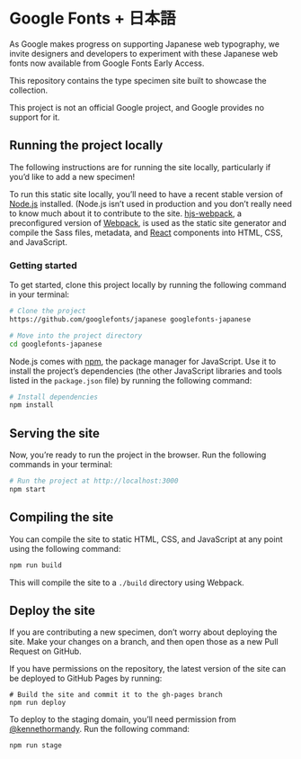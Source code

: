 # Google Fonts + 日本語

As Google makes progress on supporting Japanese web typography, we invite designers and developers to experiment with these Japanese web fonts now available from Google Fonts Early Access.

This repository contains the type specimen site built to showcase the collection.

This project is not an official Google project, and Google provides no support for it.

## Running the project locally

The following instructions are for running the site locally, particularly if you’d like to add a new specimen!

To run this static site locally, you’ll need to have a recent stable version of [Node.js](https://nodejs.org) installed. (Node.js isn’t used in production and you don’t really need to know much about it to contribute to the site. [hjs-webpack](https://github.com/HenrikJoreteg/hjs-webpack), a preconfigured version of [Webpack](https://github.com/webpack/webpack), is used as the static site generator and compile the Sass files, metadata, and [React](https://reactjs.org/) components into HTML, CSS, and JavaScript.

### Getting started

To get started, clone this project locally by running the following command in your terminal:

```sh
# Clone the project
https://github.com/googlefonts/japanese googlefonts-japanese

# Move into the project directory
cd googlefonts-japanese
```

Node.js comes with [npm](https://npmjs.org), the package manager for JavaScript. Use it to install the project’s dependencies (the other JavaScript libraries and tools listed in the `package.json` file) by running the following command:

```sh
# Install dependencies
npm install
```

## Serving the site

Now, you’re ready to run the project in the browser. Run the following commands in your terminal:

```sh
# Run the project at http://localhost:3000
npm start
```

## Compiling the site

You can compile the site to static HTML, CSS, and JavaScript at any point using the following command:

```sh
npm run build
```

This will compile the site to a `./build` directory using Webpack.

## Deploy the site

If you are contributing a new specimen, don’t worry about deploying the site. Make your changes on a branch, and then open those as a new Pull Request on GitHub.

If you have permissions on the repository, the latest version of the site can be deployed to GitHub Pages by running:

```
# Build the site and commit it to the gh-pages branch
npm run deploy
```

To deploy to the staging domain, you’ll need permission from [@kennethormandy](https://github.com/kennethormandy). Run the following command:

```sh
npm run stage
```
